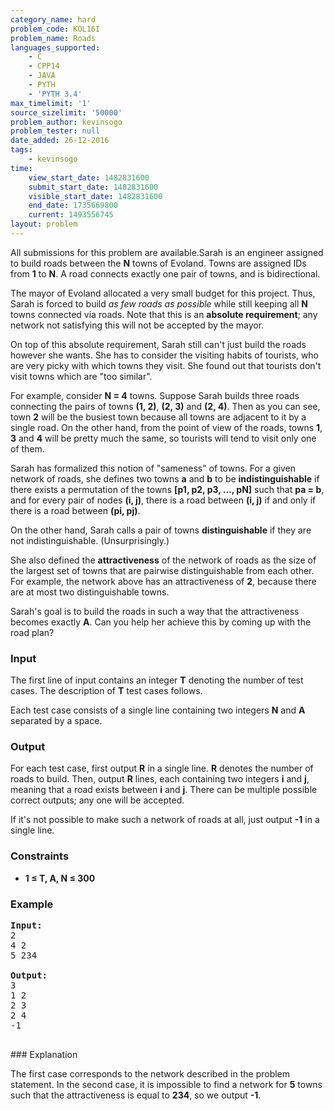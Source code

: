 ```yaml
---
category_name: hard
problem_code: KOL16I
problem_name: Roads
languages_supported:
    - C
    - CPP14
    - JAVA
    - PYTH
    - 'PYTH 3.4'
max_timelimit: '1'
source_sizelimit: '50000'
problem_author: kevinsogo
problem_tester: null
date_added: 26-12-2016
tags:
    - kevinsogo
time:
    view_start_date: 1482831600
    submit_start_date: 1482831600
    visible_start_date: 1482831600
    end_date: 1735669800
    current: 1493556745
layout: problem
---
```

All submissions for this problem are available.Sarah is an engineer assigned to build roads between the **N** towns of Evoland. Towns are assigned IDs from **1** to **N**. A road connects exactly one pair of towns, and is bidirectional.

The mayor of Evoland allocated a very small budget for this project. Thus, Sarah is forced to build _as few roads as possible_ while still keeping all **N** towns connected via roads. Note that this is an **absolute requirement**; any network not satisfying this will not be accepted by the mayor.

On top of this absolute requirement, Sarah still can't just build the roads however she wants. She has to consider the visiting habits of tourists, who are very picky with which towns they visit. She found out that tourists don't visit towns which are "too similar".

For example, consider **N = 4** towns. Suppose Sarah builds three roads connecting the pairs of towns **(1, 2)**, **(2, 3)** and **(2, 4)**. Then as you can see, town **2** will be the busiest town because all towns are adjacent to it by a single road. On the other hand, from the point of view of the roads, towns **1**, **3** and **4** will be pretty much the same, so tourists will tend to visit only one of them.

Sarah has formalized this notion of "sameness" of towns. For a given network of roads, she defines two towns **a** and **b** to be **indistinguishable** if there exists a permutation of the towns **\[p1, p2, p3, ..., pN\]** such that **pa = b**, and for every pair of nodes **(i, j)**, there is a road between **(i, j)** if and only if there is a road between **(pi, pj)**.

On the other hand, Sarah calls a pair of towns **distinguishable** if they are not indistinguishable. (Unsurprisingly.)

She also defined the **attractiveness** of the network of roads as the size of the largest set of towns that are pairwise distinguishable from each other. For example, the network above has an attractiveness of **2**, because there are at most two distinguishable towns.

Sarah's goal is to build the roads in such a way that the attractiveness becomes exactly **A**. Can you help her achieve this by coming up with the road plan?

### Input

The first line of input contains an integer **T** denoting the number of test cases. The description of **T** test cases follows.

Each test case consists of a single line containing two integers **N** and **A** separated by a space.

### Output

For each test case, first output **R** in a single line. **R** denotes the number of roads to build. Then, output **R** lines, each containing two integers **i** and **j**, meaning that a road exists between **i** and **j**. There can be multiple possible correct outputs; any one will be accepted.

If it's not possible to make such a network of roads at all, just output **-1** in a single line.

### Constraints

- **1 ≤ T, A, N ≤ 300**

### Example

<pre><b>Input:</b>
<tt>2
4 2
5 234
</tt>
<b>Output:</b>
<tt>3
1 2
2 3
2 4
-1</tt>

</pre>### Explanation
The first case corresponds to the network described in the problem statement. In the second case, it is impossible to find a network for **5** towns such that the attractiveness is equal to **234**, so we output **-1**.
